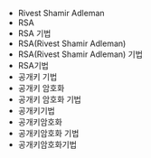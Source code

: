 ﻿- Rivest Shamir Adleman
- RSA
- RSA 기법
- RSA(Rivest Shamir Adleman) 
- RSA(Rivest Shamir Adleman) 기법
- RSA기법
- 공개키 기법
- 공개키 암호화
- 공개키 암호화 기법
- 공개키기법
- 공개키암호화
- 공개키암호화 기법
- 공개키암호화기법

